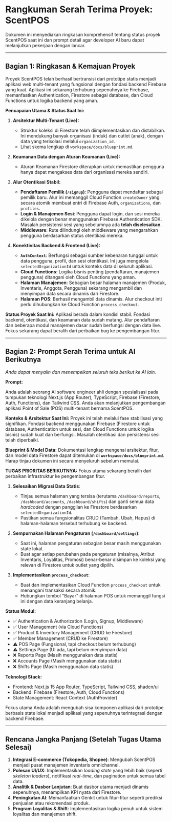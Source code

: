 # Rangkuman Serah Terima Proyek: ScentPOS

Dokumen ini menyediakan ringkasan komprehensif tentang status proyek ScentPOS saat ini dan prompt detail agar developer AI baru dapat melanjutkan pekerjaan dengan lancar.

---

## Bagian 1: Ringkasan & Kemajuan Proyek

Proyek ScentPOS telah berhasil bertransisi dari prototipe statis menjadi aplikasi web multi-tenant yang fungsional dengan fondasi backend Firebase yang kuat. Aplikasi ini sekarang terhubung sepenuhnya ke Firebase, memanfaatkan Authentication, Firestore sebagai database, dan Cloud Functions untuk logika backend yang aman.

**Pencapaian Utama & Status Saat Ini:**

1.  **Arsitektur Multi-Tenant (Live):**
    *   Struktur koleksi di Firestore telah diimplementasikan dan distabilkan. Ini mendukung banyak organisasi (induk) dan outlet (anak), dengan data yang terisolasi melalui `organization_id`.
    *   Lihat skema lengkap di `workspace/docs/blueprint.md`.

2.  **Keamanan Data dengan Aturan Keamanan (Live):**
    *   Aturan Keamanan Firestore diterapkan untuk memastikan pengguna hanya dapat mengakses data dari organisasi mereka sendiri.

3.  **Alur Otentikasi Stabil:**
    *   **Pendaftaran Pemilik (`/signup`)**: Pengguna dapat mendaftar sebagai pemilik baru. Alur ini memanggil Cloud Function `createOwner` yang secara atomik membuat entri di Firebase Auth, `organizations`, dan `profiles`.
    *   **Login & Manajemen Sesi**: Pengguna dapat login, dan sesi mereka dikelola dengan benar menggunakan Firebase Authentication SDK. Masalah persistensi sesi yang sebelumnya ada **telah diselesaikan**.
    *   **Middleware**: Rute dilindungi oleh middleware yang mengarahkan pengguna berdasarkan status otentikasi mereka.

4.  **Konektivitas Backend & Frontend (Live):**
    *   **`AuthContext`**: Berfungsi sebagai sumber kebenaran tunggal untuk data pengguna, profil, dan sesi otentikasi. Ini juga mengelola `selectedOrganizationId` untuk konteks data di seluruh aplikasi.
    *   **Cloud Functions**: Logika bisnis penting (pendaftaran, manajemen pengguna) ditangani oleh Cloud Functions yang aman.
    *   **Halaman Manajemen**: Sebagian besar halaman manajemen (Produk, Inventaris, Anggota, Pengguna) sekarang mengambil dan menyimpan data secara dinamis dari Firestore.
    *   **Halaman POS**: Berhasil mengambil data dinamis. Alur checkout inti perlu dihubungkan ke Cloud Function `process_checkout`.

**Status Proyek Saat Ini:** Aplikasi berada dalam kondisi stabil. Fondasi backend, otentikasi, dan keamanan data sudah matang. Alur pendaftaran dan beberapa modul manajemen dasar sudah berfungsi dengan data live. Fokus sekarang dapat beralih dari perbaikan bug ke pengembangan fitur.

---

## Bagian 2: Prompt Serah Terima untuk AI Berikutnya

*Anda dapat menyalin dan menempelkan seluruh teks berikut ke AI lain.*

**Prompt:**

Anda adalah seorang AI software engineer ahli dengan spesialisasi pada tumpukan teknologi Next.js (App Router), TypeScript, Firebase (Firestore, Auth, Functions), dan Tailwind CSS. Anda akan melanjutkan pengembangan aplikasi Point of Sale (POS) multi-tenant bernama ScentPOS.

**Konteks & Arsitektur Saat Ini:**
Proyek ini telah melalui fase stabilisasi yang signifikan. Fondasi backend menggunakan Firebase (Firestore untuk database, Authentication untuk sesi, dan Cloud Functions untuk logika bisnis) sudah kuat dan berfungsi. Masalah otentikasi dan persistensi sesi telah diperbaiki.

**Blueprint & Model Data:**
Dokumentasi lengkap mengenai arsitektur, fitur, dan model data Firestore dapat ditemukan di **`workspace/docs/blueprint.md`**. Harap tinjau dokumen ini secara menyeluruh sebelum memulai.

**TUGAS PRIORITAS BERIKUTNYA:**
Fokus utama sekarang beralih dari perbaikan infrastruktur ke pengembangan fitur.

1.  **Selesaikan Migrasi Data Statis**:
    *   Tinjau semua halaman yang tersisa (terutama `/dashboard/reports`, `/dashboard/accounts`, `/dashboard/shifts`) dan ganti semua data *hardcoded* dengan panggilan ke Firestore berdasarkan `selectedOrganizationId`.
    *   Pastikan semua fungsionalitas CRUD (Tambah, Ubah, Hapus) di halaman-halaman tersebut terhubung ke backend.

2.  **Sempurnakan Halaman Pengaturan (`/dashboard/settings`)**:
    *   Saat ini, halaman pengaturan sebagian besar masih menggunakan state lokal.
    *   Buat agar setiap perubahan pada pengaturan (misalnya, Atribut Inventaris, Loyalitas, Promosi) benar-benar disimpan ke koleksi yang relevan di Firestore untuk outlet yang dipilih.

3.  **Implementasikan `process_checkout`**:
    *   Buat dan implementasikan Cloud Function `process_checkout` untuk menangani transaksi secara atomik.
    *   Hubungkan tombol "Bayar" di halaman POS untuk memanggil fungsi ini dengan data keranjang belanja.

**Status Modul:**
*   ✅ Authentication & Authorization (Login, Signup, Middleware)
*   ✅ User Management (via Cloud Functions)
*   ✅ Product & Inventory Management (CRUD ke Firestore)
*   ✅ Member Management (CRUD ke Firestore)
*   ⚠️ POS Page (Fungsional, tapi checkout belum terhubung)
*   ⚠️ Settings Page (UI ada, tapi belum menyimpan data)
*   ❌ Reports Page (Masih menggunakan data statis)
*   ❌ Accounts Page (Masih menggunakan data statis)
*   ❌ Shifts Page (Masih menggunakan data statis)

**Teknologi Stack:**
*   Frontend: Next.js 15 App Router, TypeScript, Tailwind CSS, shadcn/ui
*   Backend: Firebase (Firestore, Auth, Cloud Functions)
*   State Management: React Context (AuthProvider)

Fokus utama Anda adalah mengubah sisa komponen aplikasi dari prototipe berbasis state lokal menjadi aplikasi yang sepenuhnya terintegrasi dengan backend Firebase.

---

## Rencana Jangka Panjang (Setelah Tugas Utama Selesai)

1.  **Integrasi E-commerce (Tokopedia, Shopee)**: Mengubah ScentPOS menjadi pusat manajemen inventaris omnichannel.
2.  **Polesan UI/UX**: Implementasikan *loading state* yang lebih baik (seperti *skeleton loaders*), notifikasi *real-time*, dan pagination untuk semua tabel data.
3.  **Analitik & Dasbor Lanjutan**: Buat dasbor utama menjadi dinamis sepenuhnya, menampilkan KPI nyata dari Firestore.
4.  **Peningkatan AI**: Memanfaatkan Genkit untuk fitur-fitur seperti prediksi penjualan atau rekomendasi produk.
5.  **Program Loyalitas & Shift**: Implementasikan logika penuh untuk sistem loyalitas dan manajemen shift.
